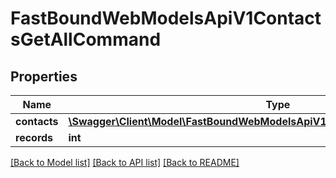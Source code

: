 # FastBoundWebModelsApiV1ContactsGetAllCommand

## Properties
Name | Type | Description | Notes
------------ | ------------- | ------------- | -------------
**contacts** | [**\Swagger\Client\Model\FastBoundWebModelsApiV1ContactsGetAllResponseModel[]**](FastBoundWebModelsApiV1ContactsGetAllResponseModel.md) |  | [optional] 
**records** | **int** |  | [optional] 

[[Back to Model list]](../../README.md#documentation-for-models) [[Back to API list]](../../README.md#documentation-for-api-endpoints) [[Back to README]](../../README.md)

